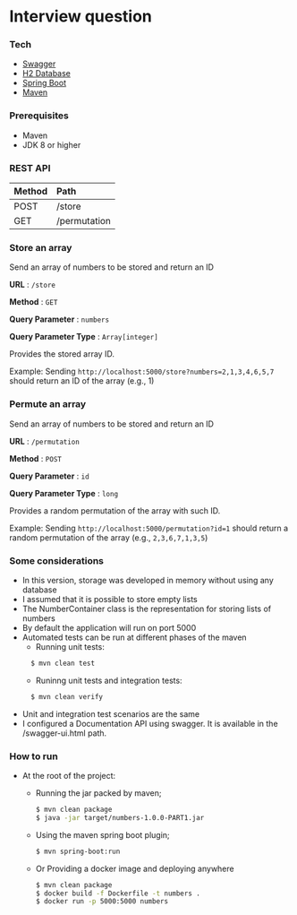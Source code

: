 Interview question
==================

### Tech
  * [Swagger] 
  * [H2 Database] 
  * [Spring Boot] 
  * [Maven]

### Prerequisites

- Maven
- JDK 8 or higher   

### REST API

| Method   |        Path         |
|----------|:--------------------|
| POST     |    /store           |
| GET      |    /permutation     |  
  
### Store an array
Send an array of numbers to be stored and return an ID

**URL** : `/store`

**Method** : `GET`

**Query Parameter** : `numbers`

**Query Parameter Type** : `Array[integer]`

Provides the stored array ID.

Example: Sending `http://localhost:5000/store?numbers=2,1,3,4,6,5,7` should 
return an ID of the array (e.g., 1)
  
### Permute an array
Send an array of numbers to be stored and return an ID

**URL** : `/permutation`

**Method** : `POST`

**Query Parameter** : `id`

**Query Parameter Type** : `long`

Provides a random permutation of the array with such ID.

Example: Sending `http://localhost:5000/permutation?id=1` should return 
a random permutation of the array (e.g., `2,3,6,7,1,3,5`)

### Some considerations

- In this version, storage was developed in memory without using any database
- I assumed that it is possible to store empty lists
- The NumberContainer class is the representation for storing lists of numbers
- By default the application will run on port 5000
- Automated tests can be run at different phases of the maven
  - Running unit tests:
  ```sh
    $ mvn clean test
  ```
  - Runinng unit tests and integration tests:
  ```sh
    $ mvn clean verify
  ```
- Unit and integration test scenarios are the same
- I configured a Documentation API using swagger. It is available in the /swagger-ui.html path.

### How to run

- At the root of the project:

  - Running the jar packed by maven;
    ```sh
    $ mvn clean package
    $ java -jar target/numbers-1.0.0-PART1.jar
    ``` 

  - Using the maven spring boot plugin;
    ```sh
    $ mvn spring-boot:run
    ```

  - Or Providing a docker image and deploying anywhere
    ```sh
    $ mvn clean package
    $ docker build -f Dockerfile -t numbers .
    $ docker run -p 5000:5000 numbers
    ``` 
[Swagger]: <https://swagger.io/>
[H2 Database]: <http://www.h2database.com/>
[Spring Boot]: <https://spring.io/>
[Maven]: <https://maven.apache.org/>
